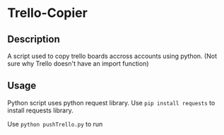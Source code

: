 # Trello-Copier

## Description

A script used to copy trello boards accross accounts using python. 
(Not sure why Trello doesn't have an import function)

## Usage

Python script uses python request library. Use ```pip install requests``` to install
requests library.

Use ```python pushTrello.py``` to run

